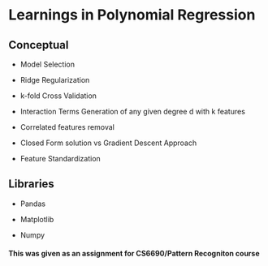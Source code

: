 # Learnings in Polynomial Regression

## Conceptual
* Model Selection

* Ridge Regularization

* k-fold Cross Validation

* Interaction Terms Generation of any given degree d with k features

* Correlated features removal

* Closed Form solution vs Gradient Descent Approach

* Feature Standardization

## Libraries
* Pandas

* Matplotlib

* Numpy

#### This was given as an assignment for CS6690/Pattern Recogniton course
